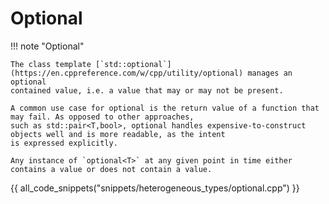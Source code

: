 # Optional

!!! note "Optional"

    The class template [`std::optional`](https://en.cppreference.com/w/cpp/utility/optional) manages an optional 
    contained value, i.e. a value that may or may not be present.

    A common use case for optional is the return value of a function that may fail. As opposed to other approaches, 
    such as std::pair<T,bool>, optional handles expensive-to-construct objects well and is more readable, as the intent
    is expressed explicitly.

    Any instance of `optional<T>` at any given point in time either contains a value or does not contain a value.

{{ all_code_snippets("snippets/heterogeneous_types/optional.cpp") }}




